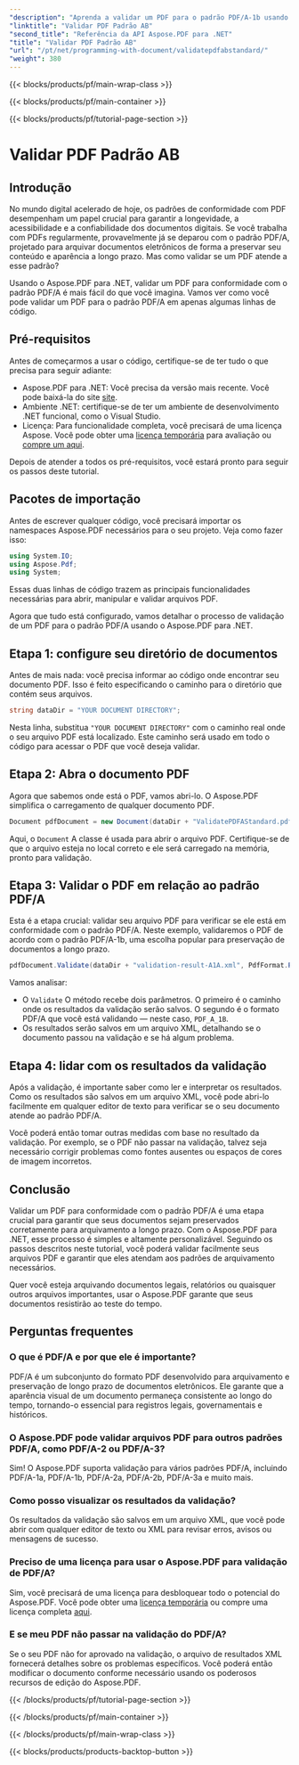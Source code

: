 ```yaml
---
"description": "Aprenda a validar um PDF para o padrão PDF/A-1b usando o Aspose.PDF para .NET neste tutorial passo a passo. Garanta a conformidade para arquivamento de longo prazo."
"linktitle": "Validar PDF Padrão AB"
"second_title": "Referência da API Aspose.PDF para .NET"
"title": "Validar PDF Padrão AB"
"url": "/pt/net/programming-with-document/validatepdfabstandard/"
"weight": 380
---
```


{{< blocks/products/pf/main-wrap-class >}}

{{< blocks/products/pf/main-container >}}

{{< blocks/products/pf/tutorial-page-section >}}

# Validar PDF Padrão AB

## Introdução

No mundo digital acelerado de hoje, os padrões de conformidade com PDF desempenham um papel crucial para garantir a longevidade, a acessibilidade e a confiabilidade dos documentos digitais. Se você trabalha com PDFs regularmente, provavelmente já se deparou com o padrão PDF/A, projetado para arquivar documentos eletrônicos de forma a preservar seu conteúdo e aparência a longo prazo. Mas como validar se um PDF atende a esse padrão?

Usando o Aspose.PDF para .NET, validar um PDF para conformidade com o padrão PDF/A é mais fácil do que você imagina. Vamos ver como você pode validar um PDF para o padrão PDF/A em apenas algumas linhas de código. 


## Pré-requisitos

Antes de começarmos a usar o código, certifique-se de ter tudo o que precisa para seguir adiante:

- Aspose.PDF para .NET: Você precisa da versão mais recente. Você pode baixá-la do site [site](https://releases.aspose.com/pdf/net/).
- Ambiente .NET: certifique-se de ter um ambiente de desenvolvimento .NET funcional, como o Visual Studio.
- Licença: Para funcionalidade completa, você precisará de uma licença Aspose. Você pode obter uma [licença temporária](https://purchase.aspose.com/temporary-license/) para avaliação ou [compre um aqui](https://purchase.aspose.com/buy).

Depois de atender a todos os pré-requisitos, você estará pronto para seguir os passos deste tutorial.

## Pacotes de importação

Antes de escrever qualquer código, você precisará importar os namespaces Aspose.PDF necessários para o seu projeto. Veja como fazer isso:

```csharp
using System.IO;
using Aspose.Pdf;
using System;
```

Essas duas linhas de código trazem as principais funcionalidades necessárias para abrir, manipular e validar arquivos PDF.

Agora que tudo está configurado, vamos detalhar o processo de validação de um PDF para o padrão PDF/A usando o Aspose.PDF para .NET.

## Etapa 1: configure seu diretório de documentos

Antes de mais nada: você precisa informar ao código onde encontrar seu documento PDF. Isso é feito especificando o caminho para o diretório que contém seus arquivos.

```csharp
string dataDir = "YOUR DOCUMENT DIRECTORY";
```

Nesta linha, substitua `"YOUR DOCUMENT DIRECTORY"` com o caminho real onde o seu arquivo PDF está localizado. Este caminho será usado em todo o código para acessar o PDF que você deseja validar.

## Etapa 2: Abra o documento PDF

Agora que sabemos onde está o PDF, vamos abri-lo. O Aspose.PDF simplifica o carregamento de qualquer documento PDF.

```csharp
Document pdfDocument = new Document(dataDir + "ValidatePDFAStandard.pdf");
```

Aqui, o `Document` A classe é usada para abrir o arquivo PDF. Certifique-se de que o arquivo esteja no local correto e ele será carregado na memória, pronto para validação.

## Etapa 3: Validar o PDF em relação ao padrão PDF/A

Esta é a etapa crucial: validar seu arquivo PDF para verificar se ele está em conformidade com o padrão PDF/A. Neste exemplo, validaremos o PDF de acordo com o padrão PDF/A-1b, uma escolha popular para preservação de documentos a longo prazo.

```csharp
pdfDocument.Validate(dataDir + "validation-result-A1A.xml", PdfFormat.PDF_A_1B);
```

Vamos analisar:
- O `Validate` O método recebe dois parâmetros. O primeiro é o caminho onde os resultados da validação serão salvos. O segundo é o formato PDF/A que você está validando — neste caso, `PDF_A_1B`.
- Os resultados serão salvos em um arquivo XML, detalhando se o documento passou na validação e se há algum problema.

## Etapa 4: lidar com os resultados da validação

Após a validação, é importante saber como ler e interpretar os resultados. Como os resultados são salvos em um arquivo XML, você pode abri-lo facilmente em qualquer editor de texto para verificar se o seu documento atende ao padrão PDF/A.

Você poderá então tomar outras medidas com base no resultado da validação. Por exemplo, se o PDF não passar na validação, talvez seja necessário corrigir problemas como fontes ausentes ou espaços de cores de imagem incorretos.

## Conclusão

Validar um PDF para conformidade com o padrão PDF/A é uma etapa crucial para garantir que seus documentos sejam preservados corretamente para arquivamento a longo prazo. Com o Aspose.PDF para .NET, esse processo é simples e altamente personalizável. Seguindo os passos descritos neste tutorial, você poderá validar facilmente seus arquivos PDF e garantir que eles atendam aos padrões de arquivamento necessários.

Quer você esteja arquivando documentos legais, relatórios ou quaisquer outros arquivos importantes, usar o Aspose.PDF garante que seus documentos resistirão ao teste do tempo.

## Perguntas frequentes

### O que é PDF/A e por que ele é importante?
PDF/A é um subconjunto do formato PDF desenvolvido para arquivamento e preservação de longo prazo de documentos eletrônicos. Ele garante que a aparência visual de um documento permaneça consistente ao longo do tempo, tornando-o essencial para registros legais, governamentais e históricos.

### O Aspose.PDF pode validar arquivos PDF para outros padrões PDF/A, como PDF/A-2 ou PDF/A-3?
Sim! O Aspose.PDF suporta validação para vários padrões PDF/A, incluindo PDF/A-1a, PDF/A-1b, PDF/A-2a, PDF/A-2b, PDF/A-3a e muito mais.

### Como posso visualizar os resultados da validação?
Os resultados da validação são salvos em um arquivo XML, que você pode abrir com qualquer editor de texto ou XML para revisar erros, avisos ou mensagens de sucesso.

### Preciso de uma licença para usar o Aspose.PDF para validação de PDF/A?
Sim, você precisará de uma licença para desbloquear todo o potencial do Aspose.PDF. Você pode obter uma [licença temporária](https://purchase.aspose.com/temporary-license/) ou compre uma licença completa [aqui](https://purchase.aspose.com/buy).

### E se meu PDF não passar na validação do PDF/A?
Se o seu PDF não for aprovado na validação, o arquivo de resultados XML fornecerá detalhes sobre os problemas específicos. Você poderá então modificar o documento conforme necessário usando os poderosos recursos de edição do Aspose.PDF.

{{< /blocks/products/pf/tutorial-page-section >}}

{{< /blocks/products/pf/main-container >}}

{{< /blocks/products/pf/main-wrap-class >}}

{{< blocks/products/products-backtop-button >}}